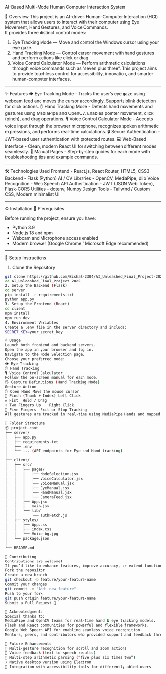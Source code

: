 AI-Based Multi-Mode Human Computer Interaction System

🧩 Overview
This project is an AI-driven Human-Computer Interaction (HCI) system that allows users to interact with their computer using Eye Movement, Hand Gestures, and Voice Commands.  
It provides three distinct control modes:
1. Eye Tracking Mode — Move and control the Windows cursor using your eye gaze.  
2. Hand Tracking Mode — Control cursor movement with hand gestures and perform actions like click or drag.  
3. Voice Control Calculator Mode — Perform arithmetic calculations through voice commands such as “seven plus three”.
This project aims to provide touchless control for accessibility, innovation, and smarter human-computer interfaces.

---

✨ Features
👁 Eye Tracking Mode - Tracks the user’s eye gaze using webcam feed and moves the cursor accordingly. Supports blink detection for click actions. 
✋ Hand Tracking Mode - Detects hand movements and gestures using MediaPipe and OpenCV. Enables pointer movement, click (pinch), and drag operations. 
🎙 Voice Control Calculator Mode - Accepts voice input through the browser microphone, recognizes spoken arithmetic expressions, and performs real-time calculations. 
🔒 Secure Authentication - JWT-based user authentication with protected routes. 
💻 Web-Based Interface - Clean, modern React UI for switching between different modes seamlessly. 
📖 Manual Pages - Step-by-step guides for each mode with troubleshooting tips and example commands. 

---

 🛠 Technologies Used
 Frontend - React.js, React Router, HTML5, CSS3 
 Backend - Flask (Python) 
 AI / CV Libraries - OpenCV, MediaPipe, dlib 
 Voice Recognition - Web Speech API
 Authentication - JWT (JSON Web Token), Flask-CORS 
 Utilities - dotenv, Numpy 
 Design Tools - Tailwind / Custom CSS, Modern minimalist UI 

---

⚙ Installation
🔧 Prerequisites

Before running the project, ensure you have:
- Python 3.9
- Node.js 18 and npm
- Webcam and Microphone access enabled
- Modern browser (Google Chrome / Microsoft Edge recommended)

---

🧱 Setup Instructions
 1. Clone the Repository
```bash
git clone https://github.com/Bishal-2304/AI_Unleashed_Final_Project-2025.git
cd AI_Unleashed_Final_Project-2025
2. Setup the Backend (Flask)
cd server
pip install -r requirements.txt
python app.py
3. Setup the Frontend (React)
cd client
npm install
npm run dev
4. Environment Variables
Create a .env file in the server directory and include:
SECRET_KEY=your_secret_key

🖱 Usage
Launch both frontend and backend servers.
Open the app in your browser and log in.
Navigate to the Mode Selection page.
Choose your preferred mode:
👁 Eye Tracking
✋ Hand Tracking
🎙 Voice Control Calculator
Follow the on-screen manual for each mode.
🖐 Gesture Definitions (Hand Tracking Mode)
Gesture	Action
✋ Open Hand	Move the mouse cursor
🤏 Pinch (Thumb + Index)	Left Click
✊ Fist	Hold / Drag
✌ Two Fingers Up	Right Click
🖖 Five Fingers	Exit or Stop Tracking
All gestures are tracked in real-time using MediaPipe Hands and mapped to system cursor control using PyAutoGUI.

📂 Folder Structure
📦 project-root
├── server/
│   ├── app.py
│   ├── requirements.txt
│   ├── .env
│   └── ... (API endpoints for Eye and Hand tracking)
│
├── client/
│   ├── src/
│   │   ├── pages/
│   │   │   ├── ModeSelection.jsx
│   │   │   ├── VoiceCalculator.jsx
│   │   │   ├── VoiceManual.jsx
│   │   │   ├── EyeManual.jsx
│   │   │   ├── HandManual.jsx
│   │   │   └── CameraFeed.jsx
│   │   ├── App.jsx
│   │   ├── main.jsx
│   │   └── lib/
│   │       └── authFetch.js
│   ├── styles/
│   │   ├── App.css
│   │   ├── index.css
│   │   └── Voice-bg.jpg
│   └── package.json
│
└── README.md

🤝 Contributing
Contributions are welcome!
If you’d like to enhance features, improve accuracy, or extend functionality:
Fork the repositor
Create a new branch
git checkout -b feature/your-feature-name
Commit your changes
git commit -m "Add: new feature"
Push to your fork
git push origin feature/your-feature-name
Submit a Pull Request 🚀

🙏 Acknowledgments
Special thanks to:
MediaPipe and OpenCV teams for real-time hand & eye tracking models.
Flask and React communities for powerful and flexible frameworks.
Google Web Speech API for enabling seamless voice recognition.
Mentors, peers, and contributors who provided support and feedback throughout development.

🧠 Future Enhancements
📡 Multi-gesture recognition for scroll and zoom actions
💬 Voice feedback (text-to-speech results)
🧾 Multi-step arithmetic parsing (“five plus six times two”)
⚡ Native desktop version using Electron
🤖 Integration with accessibility tools for differently-abled users
